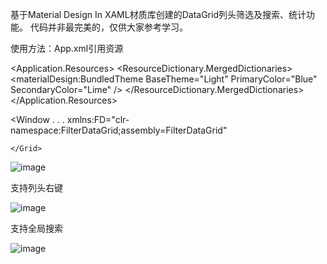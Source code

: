 基于Material Design In XAML材质库创建的DataGrid列头筛选及搜索、统计功能。
代码并非最完美的，仅供大家参考学习。

使用方法：App.xml引用资源

  
<Application.Resources>
   <ResourceDictionary>
            <ResourceDictionary.MergedDictionaries>
                <materialDesign:BundledTheme
                    BaseTheme="Light"
                    PrimaryColor="Blue"
                    SecondaryColor="Lime" />
                <ResourceDictionary Source="pack://application:,,,/MaterialDesignThemes.Wpf;component/Themes/MaterialDesignTheme.Defaults.xaml" />
                <!--  Other merged dictionaries here  -->
                <ResourceDictionary Source="pack://application:,,,/FilterDataGrid;component/Themes/Generic.xaml" />
            </ResourceDictionary.MergedDictionaries>
            <!--  Other app resources here  -->
    </ResourceDictionary>
</Application.Resources>
   
   
 <Window . . .
       xmlns:FD="clr-namespace:FilterDataGrid;assembly=FilterDataGrid"
    <Grid>
 
    </Grid>
</Window>

![image](https://user-images.githubusercontent.com/73624088/225265390-f9e90483-5a6e-402e-828a-fa8117407791.png)

支持列头右键

![image](https://user-images.githubusercontent.com/73624088/225265847-f24406f9-ef58-4990-88dc-c9d0ba52705e.png)

支持全局搜索

![image](https://user-images.githubusercontent.com/73624088/225266292-50c16732-48f5-4962-8233-56a334071589.png)

